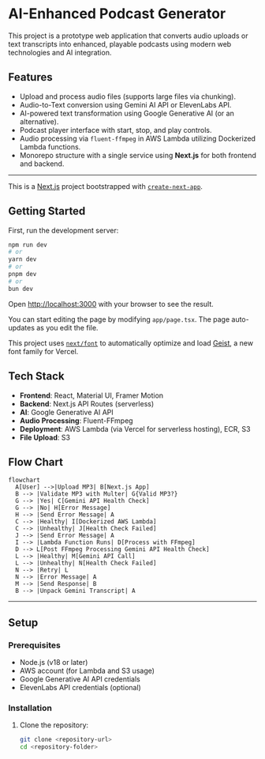 # AI-Enhanced Podcast Generator

This project is a prototype web application that converts audio uploads or text transcripts into enhanced, playable podcasts using modern web technologies and AI integration.

## Features
- Upload and process audio files (supports large files via chunking).
- Audio-to-Text conversion using Gemini AI API or ElevenLabs API.
- AI-powered text transformation using Google Generative AI (or an alternative).
- Podcast player interface with start, stop, and play controls.
- Audio processing via `fluent-ffmpeg` in AWS Lambda utilizing Dockerized Lambda functions.
- Monorepo structure with a single service using **Next.js** for both frontend and backend.

---
This is a [Next.js](https://nextjs.org) project bootstrapped with [`create-next-app`](https://nextjs.org/docs/app/api-reference/cli/create-next-app).

## Getting Started

First, run the development server:

```bash
npm run dev
# or
yarn dev
# or
pnpm dev
# or
bun dev
```

Open [http://localhost:3000](http://localhost:3000) with your browser to see the result.

You can start editing the page by modifying `app/page.tsx`. The page auto-updates as you edit the file.

This project uses [`next/font`](https://nextjs.org/docs/app/building-your-application/optimizing/fonts) to automatically optimize and load [Geist](https://vercel.com/font), a new font family for Vercel.

## Tech Stack
- **Frontend**: React, Material UI, Framer Motion
- **Backend**: Next.js API Routes (serverless)
- **AI**: Google Generative AI API
- **Audio Processing**: Fluent-FFmpeg
- **Deployment**: AWS Lambda (via Vercel for serverless hosting), ECR, S3
- **File Upload**: S3

## Flow Chart
```mermaid
flowchart
  A[User] -->|Upload MP3| B[Next.js App]
  B --> |Validate MP3 with Multer| G{Valid MP3?}
  G --> |Yes| C[Gemini API Health Check]
  G --> |No| H[Error Message]
  H --> |Send Error Message| A
  C --> |Healthy| I[Dockerized AWS Lambda]
  C --> |Unhealthy| J[Health Check Failed]
  J --> |Send Error Message| A
  I --> |Lambda Function Runs| D[Process with FFmpeg]
  D --> L[Post FFmpeg Processing Gemini API Health Check]
  L --> |Healthy| M[Gemini API Call]
  L --> |Unhealthy| N[Health Check Failed]
  N --> |Retry| L
  N --> |Error Message| A
  M --> |Send Response| B
  B --> |Unpack Gemini Transcript| A
```
---

## Setup

### Prerequisites
- Node.js (v18 or later)
- AWS account (for Lambda and S3 usage)
- Google Generative AI API credentials
- ElevenLabs API credentials (optional)

### Installation
1. Clone the repository:
   ```bash
   git clone <repository-url>
   cd <repository-folder>
